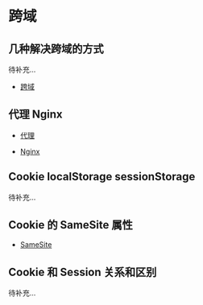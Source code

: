 # 跨域

## 几种解决跨域的方式

待补充...

- [跨域](https://segmentfault.com/a/1190000015597029)

## 代理 Nginx

- [代理](https://www.cnblogs.com/forever-xuehf/p/14022133.html)

- [Nginx](https://mp.weixin.qq.com/s/ylprzDaCrncnLB2Owa-ivw)


## Cookie localStorage sessionStorage

待补充...

## Cookie 的 SameSite 属性

- [SameSite](chrome://flags/)

## Cookie 和 Session 关系和区别

待补充...
